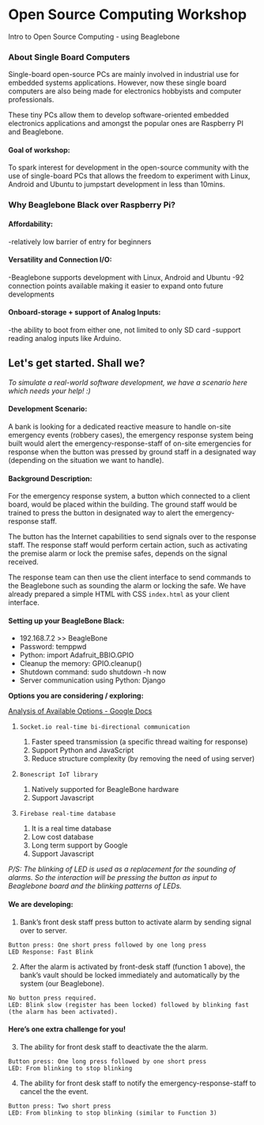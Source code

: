 # Open Source Computing Workshop
Intro to Open Source Computing - using Beaglebone

### About Single Board Computers 

Single-board open-source PCs are mainly involved in industrial use for embedded systems applications. However, now these single board computers are also being made for electronics hobbyists and computer professionals. 

These tiny PCs allow them to develop software-oriented embedded electronics applications and amongst the popular ones are Raspberry PI and Beaglebone.

#### Goal of workshop:
To spark interest for development in the open-source community with the use of single-board PCs that allows the freedom to experiment with Linux, Android and Ubuntu to jumpstart development in less than 10mins.

### Why Beaglebone Black over Raspberry Pi?
#### Affordability: 
-relatively low barrier of entry for beginners

#### Versatility and Connection I/O: 
-Beaglebone supports development with Linux, Android and Ubuntu
-92 connection points available making it easier to expand onto future developments

#### Onboard-storage + support of Analog Inputs:  
-the ability to boot from either one, not limited to only SD card
-support reading analog inputs like Arduino.

## Let's get started. Shall we?

*To simulate a real-world software development, we have a scenario here which needs your help! :)*

#### Development Scenario: 
A bank is looking for a dedicated reactive measure to handle on-site emergency events (robbery cases), the emergency response system being built would alert the emergency-response-staff of on-site emergencies for response when the button was pressed by ground staff in a designated way (depending on the situation we want to handle).

#### Background Description: 
For the emergency response system, a button which connected to a client board, would be placed within the building. The ground staff would be trained to press the button in designated way to alert the emergency-response staff. 

The button has the Internet capabilities to send signals over to the response staff. The response staff would perform certain action, such as activating the premise alarm or lock the premise safes, depends on the signal received. 

The response team can then use the client interface to send commands to the Beaglebone such as sounding the alarm or locking the safe. We have already prepared a simple HTML with CSS `index.html` as your client interface.


#### Setting up your BeagleBone Black:
* 192.168.7.2 >>  BeagleBone
* Password: temppwd
* Python: import Adafruit_BBIO.GPIO
* Cleanup the memory: GPIO.cleanup()
* Shutdown command: sudo shutdown -h now
* Server communication using Python: Django


**Options you are considering / exploring:**

[Analysis of Available Options - Google Docs](https://docs.google.com/document/d/1vFbq1ro95cjjqD6_JSyqMVRSgcgmk6zdPnQL_ijkFx8/edit?usp=sharing)

1. `Socket.io real-time bi-directional communication`

	1. Faster speed transmission (a specific thread waiting for response)
	2. Support Python and JavaScript
	3. Reduce structure complexity (by removing the need of using server)

2. `Bonescript IoT library`

	1. Natively supported for BeagleBone hardware
	2. Support Javascript

3. `Firebase real-time database`

	1. It is a real time database
	2. Low cost database
	3. Long term support by Google
	4. Support Javascript

*P/S: The blinking of LED is used as a replacement for the sounding of alarms. So the interaction will be pressing the button as input to Beaglebone board and the blinking patterns of LEDs.*

#### We are developing:

1. Bank’s front desk staff press button to  activate alarm by sending signal over to server.
  ```
  Button press: One short press followed by one long press
  LED Response: Fast Blink
  ```


 2. After the alarm is activated by front-desk staff (function 1 above), the bank’s vault should be locked immediately and automatically by the system (our Beaglebone).
  ```
  No button press required.
  LED: Blink slow (register has been locked) followed by blinking fast (the alarm has been activated).
  ```

#### Here’s one extra challenge for you!

3. The ability for front desk staff to deactivate the the alarm.
  ```
  Button press: One long press followed by one short press
  LED: From blinking to stop blinking 
  ```

4. The ability for front desk staff to notify the emergency-response-staff to cancel the the event.
  ```
  Button press: Two short press
  LED: From blinking to stop blinking (similar to Function 3)
  ```

